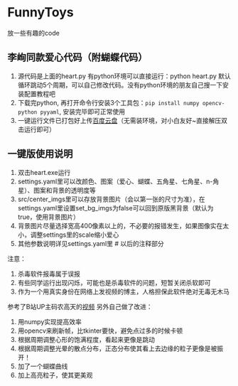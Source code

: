 # FunnyToys
放一些有趣的code

## 李峋同款爱心代码（附蝴蝶代码）
1. 源代码是上面的heart.py 有python环境可以直接运行：python heart.py 默认循环跳动5个周期，可以自己修改代码。没有python环境的朋友自己搜一下安装配置教程吧
2. 下载完python, 再打开命令行安装3个工具包：`pip install numpy opencv-python pyyaml`, 安装完毕即可正常使用
2. 一键运行文件已打包好上传[百度云盘]()（无需装环境，对小白友好~直接解压双击运行即可）

## 一键版使用说明
1. 双击heart.exe运行
2. settings.yaml里可以改颜色、图案（爱心、蝴蝶、五角星、七角星、n-角星）、图案和背景的透明度等
3. src/center_imgs里可以存放背景图片（会以第一张的尺寸为准），在settings.yaml里设置set_bg_imgs为false可以回到原版黑背景（默认为true，使用背景图片）
4. 背景图片尽量选择宽高400像素以上的，不必要的报错发生，如果图像实在太小，调整settings里的scale缩小爱心
5. 其他参数说明详见settings.yaml里 # 以后的注释部分

注意：
1. 杀毒软件报毒属于误报
2. 有些同学运行出现闪烁，可能也是杀毒软件的问题，短暂关闭杀软即可
3. 作为一个用真实身份在网络上发视频的博主，人格担保此软件绝对无毒无木马

参考了B站UP主码农高天的[视频](https://www.bilibili.com/video/BV16g411B7Ff/?spm_id_from=333.880.my_history.page.click&vd_source=ba45c0407ee008ebddccf236e153d82a)
另外自己做了改进：
1. 用numpy实现提高效率
2. 用opencv来刷新帧，比tkinter要快，避免点过多的时候卡顿
3. 根据周期调整心形的饱满程度，看起来更像是跳动
4. 根据周期调整光晕的散点分布，正态分布使其看上去边缘的粒子更像是被振开！
5. 加了一个蝴蝶曲线
6. 加上高亮粒子，使其更美观
